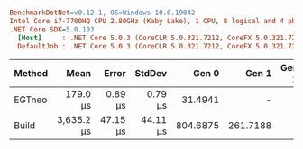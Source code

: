 ``` ini

BenchmarkDotNet=v0.12.1, OS=Windows 10.0.19042
Intel Core i7-7700HQ CPU 2.80GHz (Kaby Lake), 1 CPU, 8 logical and 4 physical cores
.NET Core SDK=5.0.103
  [Host]     : .NET Core 5.0.3 (CoreCLR 5.0.321.7212, CoreFX 5.0.321.7212), X64 RyuJIT DEBUG
  DefaultJob : .NET Core 5.0.3 (CoreCLR 5.0.321.7212, CoreFX 5.0.321.7212), X64 RyuJIT


```
| Method |       Mean |    Error |   StdDev |    Gen 0 |    Gen 1 | Gen 2 |  Allocated |
|------- |-----------:|---------:|---------:|---------:|---------:|------:|-----------:|
| EGTneo |   179.0 μs |  0.89 μs |  0.79 μs |  31.4941 |        - |     - |   96.81 KB |
|  Build | 3,635.2 μs | 47.15 μs | 44.11 μs | 804.6875 | 261.7188 |     - | 2829.93 KB |
